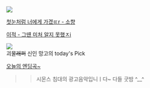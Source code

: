 #  

![](https://user-images.githubusercontent.com/71762478/99138600-19c06380-2675-11eb-81e1-664219911def.png)   


[첫눈처럼 너에게 가겠ㄸr - 소향](https://youtu.be/XQmnDmsCovI)       


[이적 - 그떈 미처 알지 못했ㅈi](https://youtu.be/WRwCQvpD_B4)    


![](https://i.ytimg.com/vi/se7YOpf9Q0E/maxresdefault.jpg)  
괴물~~래퍼~~ 신인 망고의 today's Pick  


[오늘의 엔딩곡~](https://youtu.be/NmeaLvaU77Q)  
>> 시몬스 침대의 광고음악입니ㅣ다~ 다들 굿밤 ^__^  
  
